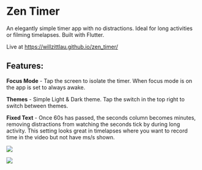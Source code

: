 # Zen Timer

An elegantly simple timer app with no distractions. Ideal for long activities or filming timelapses. Built with Flutter.

Live at https://willzittlau.github.io/zen_timer/
## Features:
<b>Focus Mode</b> - Tap the screen to isolate the timer. When focus mode is on the app is set to always awake.

<b>Themes</b> - Simple Light & Dark theme. Tap the switch in the top right to switch between themes.

<b>Fixed Text</b> - Once 60s has passed, the seconds column becomes minutes, removing distractions from watching the seconds tick by during long activity. This setting looks great in timelapses where you want to record time in the video but not have ms/s shown.

![](https://raw.githubusercontent.com/willzittlau/zen_timer/main/assets/images/focus_mode.gif)

![](https://raw.githubusercontent.com/willzittlau/zen_timer/main/assets/images/light_mode.png)
